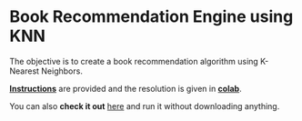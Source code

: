 # Book Recommendation Engine using KNN

The objective is to create a book recommendation algorithm using K-Nearest Neighbors.

[**Instructions**](https://github.com/LautaroOchotorena/Machine-Learning-with-Python-FreeCodeCamp/blob/main/Book%20Recommendation%20Engine%20using%20KNN/Instructions.md) are provided and the resolution
is given in [**colab**](https://github.com/LautaroOchotorena/Machine-Learning-with-Python-FreeCodeCamp/blob/main/Book%20Recommendation%20Engine%20using%20KNN/fcc_book_recommendation_knn.ipynb).

You can also **check it out** [here](https://colab.research.google.com/drive/1FCq1Q_TeTK1a6YQbpnNHWIku0jckVhxJ?usp=sharing) and run it without downloading anything.


